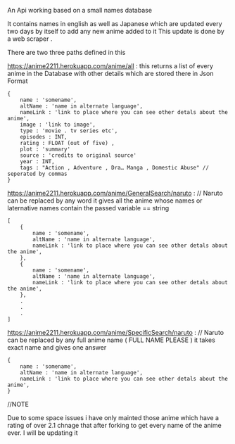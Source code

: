 An Api working based on a small names database 

It contains names in english as well as Japanese 
which are updated every two days by itself to add any new anime added to it
This update is done by a web scraper .

There are two three paths defined in this 

https://anime2211.herokuapp.com/anime/all : 
this returns a list of every anime in the Database with other details which are stored there  in Json Format
```
{
    name : 'somename',
    altName : 'name in alternate language',
    nameLink : 'link to place where you can see other detals about the anime',
    image : 'link to image',
    type : 'movie . tv series etc',
    episodes : INT,
    rating : FLOAT (out of five) ,
    plot : 'summary'
    source : 'credits to original source'
    year : INT,
    tags : "Action , Adventure , Dra… Manga , Domestic Abuse" // seperated by commas 
}
```

https://anime2211.herokuapp.com/anime/GeneralSearch/naruto : // Naruto can be replaced by any word 
it gives all the anime whose names or laternative names contain the passed variable == string 
```
[
    {
        name : 'somename',
        altName : 'name in alternate language',
        nameLink : 'link to place where you can see other detals about the anime',
    },
    {
        name : 'somename',
        altName : 'name in alternate language',
        nameLink : 'link to place where you can see other detals about the anime',
    },
    .
    .
    .   
]
```

https://anime2211.herokuapp.com/anime/SpecificSearch/naruto : // Naruto can be replaced by any full anime name ( FULL NAME PLEASE ) 
it takes exact name and gives one answer
```
{
    name : 'somename',
    altName : 'name in alternate language',
    nameLink : 'link to place where you can see other detals about the anime',
}
```
//NOTE

Due to some space issues i have only mainted those anime which have a rating of over 2.1 chnage that after forking to get every name of the anime ever.
I will be updating it  
